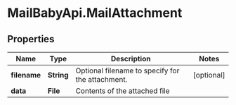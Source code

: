 # MailBabyApi.MailAttachment

## Properties
Name | Type | Description | Notes
------------ | ------------- | ------------- | -------------
**filename** | **String** | Optional filename to specify for the attachment. | [optional] 
**data** | **File** | Contents of the attached file | 
